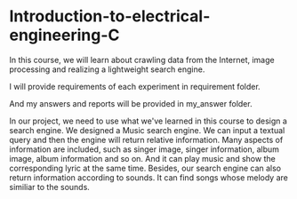 # Introduction-to-electrical-engineering-C
In this course, we will learn about crawling data from the Internet, image processing and realizing a lightweight search engine.

I will provide requirements of each experiment in requirement folder.

And my answers and reports will be provided in my_answer folder.

In our project, we need to use what we've learned in this course to design a search engine. We designed a Music search engine. We can input a textual query and then the engine will return relative information.
Many aspects of information are included, such as singer image, singer information, album image, album information and so on. And it can play music and show the corresponding lyric at the same time.
Besides, our search engine can also return information according to sounds. It can find songs whose melody are similiar to the sounds.  
